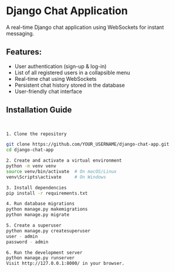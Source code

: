 # Django Chat Application

A real-time Django chat application using WebSockets for instant messaging.

## Features:
- User authentication (sign-up & log-in)
- List of all registered users in a collapsible menu
- Real-time chat using WebSockets
- Persistent chat history stored in the database
- User-friendly chat interface

## Installation Guide

```bash


1. Clone the repository

git clone https://github.com/YOUR_USERNAME/django-chat-app.git
cd django-chat-app

2. Create and activate a virtual environment
python -m venv venv
source venv/bin/activate  # On macOS/Linux
venv\Scripts\activate     # On Windows

3. Install dependencies
pip install -r requirements.txt

4. Run database migrations
python manage.py makemigrations
python manage.py migrate

5. Create a superuser
python manage.py createsuperuser
user - admin
password - admin

6. Run the development server
python manage.py runserver
Visit http://127.0.0.1:8000/ in your browser.

